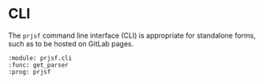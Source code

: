 # CLI

The `prjsf` command line interface (CLI) is appropriate for standalone forms, such as to
be hosted on GitLab pages.

```{argparse}
:module: prjsf.cli
:func: get_parser
:prog: prjsf
```
